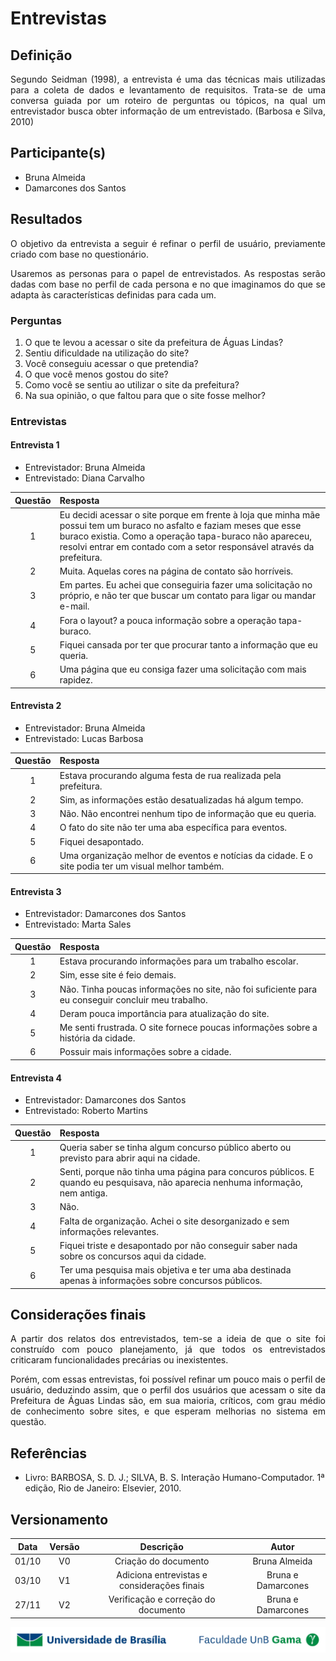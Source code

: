 # Entrevistas

## Definição

<p align = "justify">Segundo Seidman (1998), a entrevista é uma das técnicas mais utilizadas para a coleta de dados e levantamento de requisitos. Trata-se de uma conversa guiada por um roteiro de perguntas ou tópicos, na qual um entrevistador busca obter informação de um entrevistado. (Barbosa e Silva, 2010)</p>

## Participante(s)
- Bruna Almeida
- Damarcones dos Santos

## Resultados

<p align = "justify">O objetivo da entrevista a seguir é refinar o perfil de usuário, previamente criado com base no questionário.</p>

<p align = "justify">Usaremos as personas para o papel de entrevistados. As respostas serão dadas com base no perfil de cada persona e no que imaginamos do que se adapta às características definidas para cada um.</p>

### Perguntas
1. O que te levou a acessar o site da prefeitura de Águas Lindas?
2. Sentiu dificuldade na utilização do site?
3. Você conseguiu acessar o que pretendia?
4. O que você menos gostou do site?
5. Como você se sentiu ao utilizar o site da prefeitura?
6. Na sua opinião, o que faltou para que o site fosse melhor?


### Entrevistas

#### **Entrevista 1**

- Entrevistador: Bruna Almeida
- Entrevistado: Diana Carvalho

|Questão|Resposta|
|:-----:|:-------|
|   1   |Eu decidi acessar o site porque em frente à loja que minha mãe possui tem um buraco no asfalto e faziam meses que esse buraco existia. Como a operação tapa-buraco não apareceu, resolvi entrar em contado com a setor responsável através da prefeitura.|
|   2   |Muita. Aquelas cores na página de contato são horríveis.|
|   3   |Em partes. Eu achei que conseguiria fazer uma solicitação no próprio, e não ter que buscar um contato para ligar ou mandar e-mail.|
|   4   |Fora o layout? a pouca informação sobre a operação tapa-buraco.|
|   5   |Fiquei cansada por ter que procurar tanto a informação que eu queria.
|   6   |Uma página que eu consiga fazer uma solicitação com mais rapidez.|

#### **Entrevista 2**

- Entrevistador: Bruna Almeida
- Entrevistado: Lucas Barbosa

|Questão|Resposta|
|:-----:|:-------|
|   1   |Estava procurando alguma festa de rua realizada pela prefeitura.|
|   2   |Sim, as informações estão desatualizadas há algum tempo.|
|   3   |Não. Não encontrei nenhum tipo de informação que eu queria.|
|   4   |O fato do site não ter uma aba específica para eventos.|
|   5   |Fiquei desapontado.|
|   6   |Uma organização melhor de eventos e notícias da cidade. E o site podia ter um visual melhor também.|

#### **Entrevista 3**

- Entrevistador: Damarcones dos Santos
- Entrevistado: Marta Sales

|Questão|Resposta|
|:-----:|:-------|
|   1   |Estava procurando informações para um trabalho escolar.|
|   2   |Sim, esse site é feio demais.|
|   3   |Não. Tinha poucas informações no site, não foi suficiente para eu conseguir concluir meu trabalho.|
|   4   |Deram pouca importância para atualização do site.|
|   5   |Me senti frustrada. O site fornece poucas informações sobre a história da cidade.|
|   6   |Possuir mais informações sobre a cidade.|

#### **Entrevista 4**

- Entrevistador: Damarcones dos Santos
- Entrevistado: Roberto Martins

|Questão|Resposta|
|:-----:|:-------|
|   1   |Queria saber se tinha algum concurso público aberto ou previsto para abrir aqui na cidade.|
|   2   |Senti, porque não tinha uma página para concuros públicos. E quando eu pesquisava, não aparecia nenhuma informação, nem antiga.|
|   3   |Não.|
|   4   |Falta de organização. Achei o site desorganizado e sem informações relevantes.|
|   5   |Fiquei triste e desapontado por não conseguir saber nada sobre os concursos aqui da cidade.|
|   6   |Ter uma pesquisa mais objetiva e ter uma aba destinada apenas à informações sobre concursos públicos.|

## Considerações finais

<p align = "justify">A partir dos relatos dos entrevistados, tem-se a ideia de que o site foi construído com pouco planejamento, já que todos os entrevistados criticaram funcionalidades precárias ou inexistentes.</p>

<p align = "justify">Porém, com essas entrevistas, foi possível refinar um pouco mais o perfil de usuário, deduzindo assim, que o perfil dos usuários que acessam o site da Prefeitura de Águas Lindas são, em sua maioria, críticos, com grau médio de conhecimento sobre sites, e que esperam melhorias no sistema em questão.</p>


## Referências

- Livro: BARBOSA, S. D. J.; SILVA, B. S. Interação Humano-Computador. 1ª edição, Rio de Janeiro: Elsevier, 2010.</p>


## Versionamento

| Data | Versão |           Descrição                       |    Autor         |
|:----:|:------:|:-----------------------------------------:|:----------------:|
|01/10 |V0      |     Criação do documento                  |Bruna Almeida     |
|03/10 |V1      |Adiciona entrevistas e considerações finais|Bruna e Damarcones|
|27/11 |V2      |Verificação e correção do documento        |Bruna e Damarcones|

<div> <p align = "center"><img src="../../imagens/unb-fga-extenso.jpg" width="700"></div>